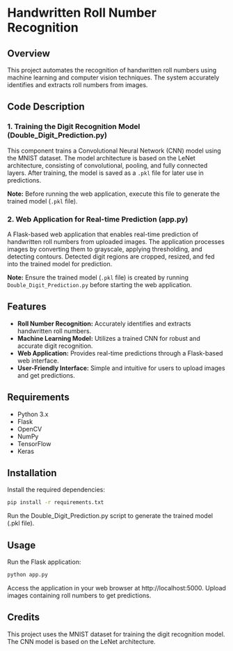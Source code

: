 # Handwritten Roll Number Recognition

## Overview

This project automates the recognition of handwritten roll numbers using machine learning and computer vision techniques. The system accurately identifies and extracts roll numbers from images.

## Code Description

### 1. Training the Digit Recognition Model (Double_Digit_Prediction.py)

This component trains a Convolutional Neural Network (CNN) model using the MNIST dataset. The model architecture is based on the LeNet architecture, consisting of convolutional, pooling, and fully connected layers. After training, the model is saved as a `.pkl` file for later use in predictions.

**Note:** Before running the web application, execute this file to generate the trained model (`.pkl` file).

### 2. Web Application for Real-time Prediction (app.py)

A Flask-based web application that enables real-time prediction of handwritten roll numbers from uploaded images. The application processes images by converting them to grayscale, applying thresholding, and detecting contours. Detected digit regions are cropped, resized, and fed into the trained model for prediction.

**Note:** Ensure the trained model (`.pkl` file) is created by running `Double_Digit_Prediction.py` before starting the web application.

## Features

- **Roll Number Recognition:** Accurately identifies and extracts handwritten roll numbers.
- **Machine Learning Model:** Utilizes a trained CNN for robust and accurate digit recognition.
- **Web Application:** Provides real-time predictions through a Flask-based web interface.
- **User-Friendly Interface:** Simple and intuitive for users to upload images and get predictions.

## Requirements

- Python 3.x
- Flask
- OpenCV
- NumPy
- TensorFlow
- Keras

## Installation

Install the required dependencies:

```bash
pip install -r requirements.txt
```
Run the Double_Digit_Prediction.py script to generate the trained model (.pkl file).

## Usage

Run the Flask application:
```bash
python app.py
```

Access the application in your web browser at http://localhost:5000.
Upload images containing roll numbers to get predictions.

## Credits
This project uses the MNIST dataset for training the digit recognition model. The CNN model is based on the LeNet architecture.
